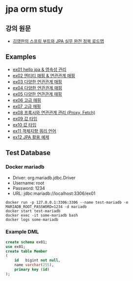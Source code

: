 # jpa orm study
## 강의 원문
- [김영한의 스프링 부트와 JPA 실무 완전 정복 로드맵](https://www.inflearn.com/roadmaps/149)

## Examples
- [ex01 hello jpa & 영속성 관리](./ex01-hello-jpa/README.md)
- [ex02 엔티티 매핑 & 연관관계 매핑](./ex02-model/README.md)
- [ex03 다양한 연관관계 매핑](./ex03-model/README.md)
- [ex04 다양한 연관관계 매핑](./ex04-model/README.md)
- [ex05 다양한 연관관계 매핑](./ex05-model/README.md)
- [ex06 고급 매핑](./ex06-model/README.md)
- [ex07 고급 매핑](./ex07-model/README.md)
- [ex08 프록시와 연관관계 관리 (Proxy, Fetch)](./ex08-proxy/README.md)
- [ex09 값 타입](./ex09-type/README.md)
- [ex10 값 타입](./ex10-type/README.md)
- [ex11 객체지향 쿼리 언어](./ex11-jpql/README.md)
- [ex12 JPA 활용 예제](./ex21-shop/README.md)

## Test Database
### Docker mariadb
- Driver: org.mariadb.jdbc.Driver
- Username: root
- Password: 1234
- URL: jdbc:mariadb://localhost:3306/ex01

```shell
docker run -p 127.0.0.1:3306:3306 --name test-mariadb -e MARIADB_ROOT_PASSWORD=1234 -d mariadb
docker start test-mariadb
docker exec -it some-mariadb bash
docker logs some-mariadb
```

### Example DML
```sql
create schema ex01;
use ex01;
create table Member
(
    id   bigint not null,
    name varchar(255),
    primary key (id)
);
```